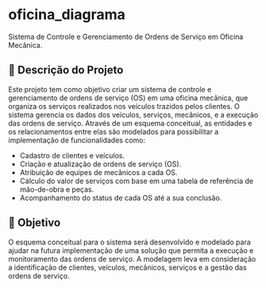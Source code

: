 # oficina_diagrama
Sistema de Controle e Gerenciamento de Ordens de Serviço em Oficina Mecânica.

## 📜 Descrição do Projeto

Este projeto tem como objetivo criar um sistema de controle e gerenciamento de ordens de serviço (OS) em uma oficina mecânica, que organiza os serviços realizados nos veículos trazidos pelos clientes. O sistema gerencia os dados dos veículos, serviços, mecânicos, e a execução das ordens de serviço. Através de um esquema conceitual, as entidades e os relacionamentos entre elas são modelados para possibilitar a implementação de funcionalidades como:

- Cadastro de clientes e veículos.
- Criação e atualização de ordens de serviço (OS).
- Atribuição de equipes de mecânicos a cada OS.
- Cálculo do valor de serviços com base em uma tabela de referência de mão-de-obra e peças.
- Acompanhamento do status de cada OS até a sua conclusão.

## 🚀 Objetivo

O esquema conceitual para o sistema será desenvolvido e modelado para ajudar na futura implementação de uma solução que permita a execução e monitoramento das ordens de serviço. A modelagem leva em consideração a identificação de clientes, veículos, mecânicos, serviços e a gestão das ordens de serviço.
